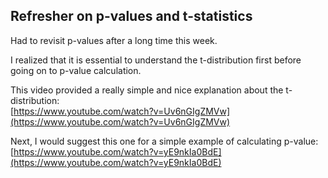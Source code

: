 ﻿## Refresher on p-values and t-statistics ## 

Had to revisit p-values after a long time this week.

I realized that it is essential to understand the t-distribution first before going on to p-value calculation.

This video provided a really simple and nice explanation about the t-distribution:  
[https://www.youtube.com/watch?v=Uv6nGIgZMVw](https://www.youtube.com/watch?v=Uv6nGIgZMVw)

Next, I would suggest this one for a simple example of calculating p-value:  
[https://www.youtube.com/watch?v=yE9nkIa0BdE](https://www.youtube.com/watch?v=yE9nkIa0BdE)
